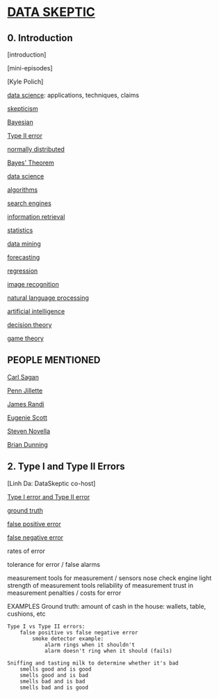 # [DATA SKEPTIC](http://dataskeptic.com/)

## 0. Introduction

[introduction]

[mini-episodes]

[Kyle Polich]

[data science](https://en.wikipedia.org/wiki/Data_science): applications, techniques, claims

[skepticism](https://en.wikipedia.org/wiki/Skepticism)

[Bayesian](https://en.wikipedia.org/wiki/Bayesian)

[Type II error](https://en.wikipedia.org/wiki/Type_I_and_type_II_errors#Type_II_error)

[normally distributed](https://en.wikipedia.org/wiki/Normally_distributed)
	
[Bayes' Theorem](https://en.wikipedia.org/wiki/Bayes's_Theorem)

[data science](https://en.wikipedia.org/wiki/Data_science)

[algorithms](https://en.wikipedia.org/wiki/Algorithms)

[search engines](https://en.wikipedia.org/wiki/Web_search_engine)

[information retrieval](https://en.wikipedia.org/wiki/Information_retrieval)

[statistics](https://en.wikipedia.org/wiki/Statistics)

[data mining](https://en.wikipedia.org/wiki/Data_mining)

[forecasting](https://en.wikipedia.org/wiki/Forecasting)

[regression](https://en.wikipedia.org/wiki/Regression_analysis)

[image recognition](https://en.wikipedia.org/wiki/Computer_vision#Recognition)

[natural language processing](https://en.wikipedia.org/wiki/Natural_language_processing)

[artificial intelligence](https://en.wikipedia.org/wiki/Artificial_intelligence)

[decision theory](https://en.wikipedia.org/wiki/Decision_theory)

[game theory](https://en.wikipedia.org/wiki/Game_theory)

## PEOPLE MENTIONED

[Carl Sagan](https://en.wikipedia.org/wiki/Carl_Sagan)

[Penn Jillette](https://en.wikipedia.org/wiki/Penn_Jillette)

[James Randi](https://en.wikipedia.org/wiki/James_Randi)

[Eugenie Scott](https://en.wikipedia.org/wiki/Eugenie_Scott)

[Steven Novella](https://en.wikipedia.org/wiki/Steven_Novella)

[Brian Dunning](https://en.wikipedia.org/wiki/Brian_Dunning_%28author%29)



## 2. Type I and Type II Errors
	
[Linh Da: DataSkeptic co-host]

[Type I error and Type II error](https://en.wikipedia.org/wiki/Type_I_and_type_II_errors#Type_I_error)

[ground truth](https://en.wikipedia.org/wiki/Ground_truth)

[false positive error](https://en.wikipedia.org/wiki/False_positives_and_false_negatives#False_positive_error)

[false negative error](https://en.wikipedia.org/wiki/False_positives_and_false_negatives#False_positive_error)

rates of error

tolerance for error / false alarms

measurement
tools for measurement / sensors
	nose
	check engine light
strength of measurement tools
reliability of measurement
trust in measurement
penalties / costs for error

EXAMPLES
	Ground truth: amount of cash in the house: wallets, table, cushions, etc

	Type I vs Type II errors: 
		false positive vs false negative error
			smoke detector example:
				alarm rings when it shouldn't
				alarm doesn't ring when it should (fails)

	Sniffing and tasting milk to determine whether it's bad
		smells good and is good
		smells good and is bad
		smells bad and is bad
		smells bad and is good
